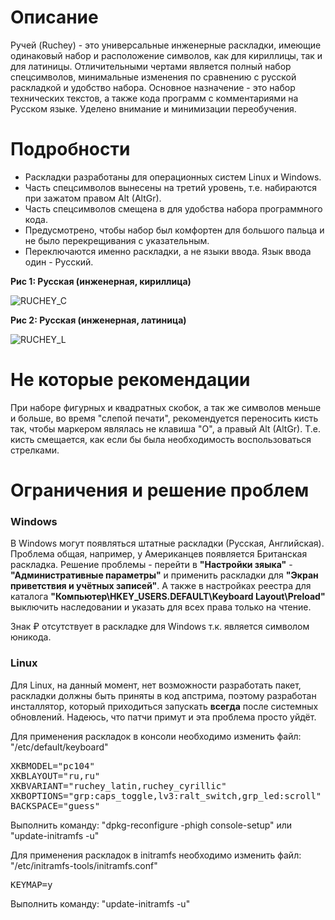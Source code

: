# Описание
Ручей (Ruchey) - это универсальные инженерные раскладки, имеющие одинаковый набор и расположение символов, как для кириллицы, так и для латиницы. Отличительными чертами является полный набор спецсимволов, минимальные изменения по сравнению с русской раскладкой и удобство набора. Основное назначение - это набор технических текстов, а также кода программ с комментариями на Русском языке. Уделено внимание и минимизации переобучения. 

# Подробности
* Раскладки разработаны для операционных систем Linux и Windows.
* Часть спецсимволов вынесены на третий уровень, т.е. набираются при зажатом правом Alt (AltGr).
* Часть спецсимволов смещена в для удобства набора программного кода.
* Предусмотрено, чтобы набор был комфортен для большого пальца и не было перекрещивания с указательным.
* Переключаются именно раскладки, а не языки ввода. Язык ввода один - Русский.

**Рис 1: Русская (инженерная, кириллица)**

![RUCHEY_C](https://user-images.githubusercontent.com/38563625/149615209-fb63cbaf-8c34-4eae-9e38-3cd9df908e43.png)

**Рис 2: Русская (инженерная, латиница)**

![RUCHEY_L](https://user-images.githubusercontent.com/38563625/149615211-83f1486e-3db0-4505-9724-8cb65ec1df79.png)

# Не которые рекомендации
При наборе фигурных и квадратных скобок, а так же символов меньше и больше, во время "слепой печати", рекомендуется переносить кисть так, чтобы маркером являлась не клавиша "О", а правый Alt (AltGr). Т.е. кисть смещается, как если бы была необходимость воспользоваться стрелками.

# Ограничения и решение проблем
### Windows
В Windows могут появляться штатные раскладки (Русская, Английская). Проблема общая, например, у Американцев появляется Британская раскладка. Решение проблемы - перейти в **"Настройки зяыка"** - **"Административные параметры"** и применить раскладки для **"Экран приветствия и учётных записей"**. А также в настройках реестра для каталога **"Компьютер\HKEY_USERS\.DEFAULT\Keyboard Layout\Preload"** выключить наследовании и указать для всех права только на чтение. 

Знак ₽ отсутствует в раскладке для Windows т.к. является символом юникода. 

### Linux
Для Linux, на данный момент, нет возможности разработать пакет, раскладки должны быть приняты в код апстрима, поэтому разработан инсталлятор, который приходиться запускать **всегда** после системных обновлений. Надеюсь, что патчи примут и эта проблема просто уйдёт.

Для применения раскладок в консоли необходимо изменить файл: "/etc/default/keyboard"
<pre>
XKBMODEL="pc104"
XKBLAYOUT="ru,ru"
XKBVARIANT="ruchey_latin,ruchey_cyrillic"
XKBOPTIONS="grp:caps_toggle,lv3:ralt_switch,grp_led:scroll"
BACKSPACE="guess"
</pre>
Выполнить команду: "dpkg-reconfigure -phigh console-setup" или "update-initramfs -u"

Для применения раскладок в initramfs необходимо изменить файл: "/etc/initramfs-tools/initramfs.conf"
<pre>
KEYMAP=y
</pre>
Выполнить команду: "update-initramfs -u"
